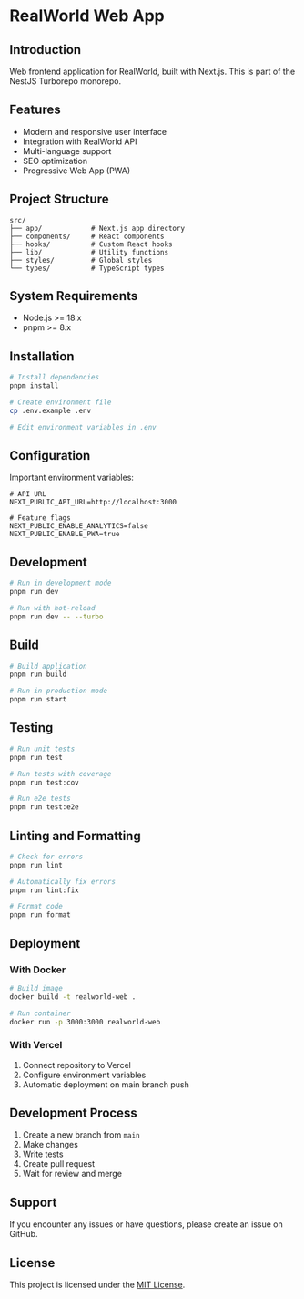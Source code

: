 # RealWorld Web App

## Introduction

Web frontend application for RealWorld, built with Next.js. This is part of the NestJS Turborepo monorepo.

## Features

- Modern and responsive user interface
- Integration with RealWorld API
- Multi-language support
- SEO optimization
- Progressive Web App (PWA)

## Project Structure

```
src/
├── app/            # Next.js app directory
├── components/     # React components
├── hooks/          # Custom React hooks
├── lib/            # Utility functions
├── styles/         # Global styles
└── types/          # TypeScript types
```

## System Requirements

- Node.js >= 18.x
- pnpm >= 8.x

## Installation

```bash
# Install dependencies
pnpm install

# Create environment file
cp .env.example .env

# Edit environment variables in .env
```

## Configuration

Important environment variables:

```env
# API URL
NEXT_PUBLIC_API_URL=http://localhost:3000

# Feature flags
NEXT_PUBLIC_ENABLE_ANALYTICS=false
NEXT_PUBLIC_ENABLE_PWA=true
```

## Development

```bash
# Run in development mode
pnpm run dev

# Run with hot-reload
pnpm run dev -- --turbo
```

## Build

```bash
# Build application
pnpm run build

# Run in production mode
pnpm run start
```

## Testing

```bash
# Run unit tests
pnpm run test

# Run tests with coverage
pnpm run test:cov

# Run e2e tests
pnpm run test:e2e
```

## Linting and Formatting

```bash
# Check for errors
pnpm run lint

# Automatically fix errors
pnpm run lint:fix

# Format code
pnpm run format
```

## Deployment

### With Docker

```bash
# Build image
docker build -t realworld-web .

# Run container
docker run -p 3000:3000 realworld-web
```

### With Vercel

1. Connect repository to Vercel
2. Configure environment variables
3. Automatic deployment on main branch push

## Development Process

1. Create a new branch from `main`
2. Make changes
3. Write tests
4. Create pull request
5. Wait for review and merge

## Support

If you encounter any issues or have questions, please create an issue on GitHub.

## License

This project is licensed under the [MIT License](LICENSE).
